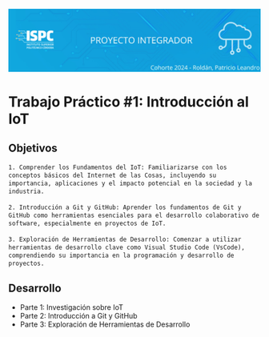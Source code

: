 ![Banner](/.rsc/img/banner.png)

# Trabajo Práctico #1: Introducción al IoT

## Objetivos
    1. Comprender los Fundamentos del IoT: Familiarizarse con los conceptos básicos del Internet de las Cosas, incluyendo su importancia, aplicaciones y el impacto potencial en la sociedad y la industria.

    2. Introducción a Git y GitHub: Aprender los fundamentos de Git y GitHub como herramientas esenciales para el desarrollo colaborativo de software, especialmente en proyectos de IoT.

    3. Exploración de Herramientas de Desarrollo: Comenzar a utilizar herramientas de desarrollo clave como Visual Studio Code (VsCode), comprendiendo su importancia en la programación y desarrollo de proyectos.  

## Desarrollo
- Parte 1: Investigación sobre IoT
- Parte 2: Introducción a Git y GitHub
- Parte 3: Exploración de Herramientas de Desarrollo